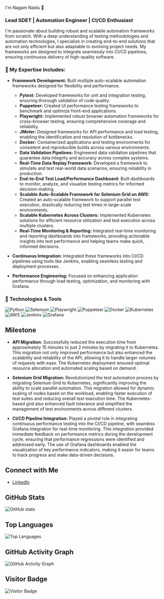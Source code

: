 I'm Nagam Naidu 👋

### Lead SDET | Automation Engineer | CI/CD Enthusiast

I'm passionate about building robust and scalable automation frameworks from scratch. With a deep understanding of testing methodologies and automation technologies, I specialize in creating end-to-end solutions that are not only efficient but also adaptable to evolving project needs. My frameworks are designed to integrate seamlessly into CI/CD pipelines, ensuring continuous delivery of high-quality software.


### 🚀 My Expertise Includes:
- **Framework Development:** Built multiple auto-scalable automation frameworks designed for flexibility and performance.
  - **Pytest:** Developed frameworks for unit and integration testing, ensuring thorough validation of code quality.
  - **Puppeteer:** Created UI performance testing frameworks to benchmark and optimize front-end applications.
  - **Playwright:** Implemented robust browser automation frameworks for cross-browser testing, ensuring comprehensive coverage and reliability.
  - **JMeter:** Designed frameworks for API performance and load testing, enabling the identification and resolution of bottlenecks.
  - **Docker:** Containerized applications and testing environments for consistent and reproducible builds across various environments.
  - **Data Validation Pipelines:** Engineered data validation pipelines that guarantee data integrity and accuracy across complex systems.
  - **Real-Time Data Replay Framework:** Developed a framework to simulate and test real-world data scenarios, ensuring reliability in production.
  - **End-to-End Test Load/Performance Dashboard:** Built dashboards to monitor, analyze, and visualize testing metrics for informed decision-making.
  - **Scalable Auto-Scalable Framework for Selenium Grid on AWS:** Created an auto-scalable framework to support parallel test execution, drastically reducing test times in large-scale environments.
  - **Scalable Kubernetes Across Clusters:** Implemented Kubernetes solutions for efficient resource utilization and test execution across multiple clusters.
  - **Real-Time Monitoring & Reporting:** Integrated real-time monitoring and reporting dashboards into frameworks, providing actionable insights into test performance and helping teams make quick, informed decisions.

- **Continuous Integration:** Integrated these frameworks into CI/CD pipelines using tools like Jenkins, enabling seamless testing and deployment processes.
- **Performance Engineering:** Focused on enhancing application performance through load testing, optimization, and monitoring with Grafana.

### 🔧 Technologies & Tools
![Python](https://img.shields.io/badge/-Python-333333?style=flat&logo=python)
![Selenium](https://img.shields.io/badge/-Selenium-333333?style=flat&logo=selenium)
![Playwright](https://img.shields.io/badge/-Playwright-333333?style=flat&logo=playwright)
![Puppeteer](https://img.shields.io/badge/-Puppeteer-333333?style=flat&logo=puppeteer)
![Docker](https://img.shields.io/badge/-Docker-333333?style=flat&logo=docker)
![Kubernetes](https://img.shields.io/badge/-Kubernetes-333333?style=flat&logo=kubernetes)
![AWS](https://img.shields.io/badge/-AWS-333333?style=flat&logo=amazon-aws)
![Jenkins](https://img.shields.io/badge/-Jenkins-333333?style=flat&logo=jenkins)
![Grafana](https://img.shields.io/badge/-Grafana-333333?style=flat&logo=grafana)

## Milestone
- **API Migration:** Successfully reduced the execution time from approximately 15 minutes to just 2 minutes by migrating it to Kubernetes. This migration not only improved performance but also enhanced the scalability and reliability of the API, allowing it to handle larger volumes of requests with ease. The Kubernetes deployment ensured optimal resource allocation and automated scaling based on demand.

- **Selenium Grid Migration:** Revolutionized the test automation process by migrating Selenium Grid to Kubernetes, significantly improving the ability to scale parallel automation. This migration allowed for dynamic scaling of nodes based on the workload, enabling faster execution of test suites and reducing overall test execution time. The Kubernetes-based grid also enhanced fault tolerance and simplified the management of test environments across different clusters.

- **CI/CD Pipeline Integration:** Played a pivotal role in integrating continuous performance testing into the CI/CD pipeline, with seamless Grafana integration for real-time monitoring. This integration provided immediate feedback on performance metrics during the development cycle, ensuring that performance regressions were identified and addressed early. The use of Grafana dashboards enabled the visualization of key performance indicators, making it easier for teams to track progress and make data-driven decisions.


## Connect with Me
- [LinkedIn](www.linkedin.com/in/nagamnaidu)

## GitHub Stats
![GitHub stats](https://github-readme-stats.vercel.app/api?username=Nagam-Naidu&show_icons=true&theme=radical)

## Top Languages
![Top Languages](https://github-readme-stats.vercel.app/api/top-langs/?username=Nagam-Naidu&layout=compact&theme=radical)

## GitHub Activity Graph
![GitHub Activity Graph](https://github-readme-activity-graph.cyclic.app/graph?username=Nagam-Naidu&theme=react-dark)

## Visitor Badge
![Visitor Badge](https://visitor-badge.laobi.icu/badge?page_id=Nagam-Naidu)
